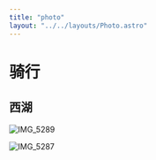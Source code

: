 ```yaml
---
title: "photo"
layout: "../../layouts/Photo.astro"
---
```


# 骑行

## 西湖

![IMG_5289](https://github.com/user-attachments/assets/1ac8b8f4-801a-498f-ac66-442b9efc7d41)

![IMG_5287](https://github.com/user-attachments/assets/f01f0222-0be2-4f0a-9b14-ae39823da5cd)
